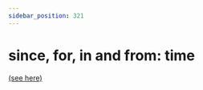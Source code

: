 ```yaml
---
sidebar_position: 321
---
```


# since, for, in and from: time

[(see here)](./for-since-in-and-from-time)
